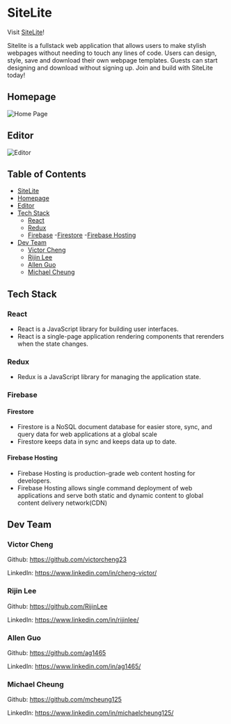 # SiteLite

Visit [SiteLite](https://site-lite.firebaseapp.com/)!

Sitelite is a fullstack web application that allows users to make stylish webpages without needing to touch any lines of code. Users can design, style, save and download their own webpage templates. Guests can start designing and download without signing up. Join and build with SiteLite today!

## Homepage
![Home Page](https://raw.githubusercontent.com/SmurfySurfers/site-lite/dev/public/images/screenshots/home.png)

## Editor
![Editor](https://raw.githubusercontent.com/SmurfySurfers/site-lite/dev/public/images/screenshots/editor.png)

## Table of Contents

- [SiteLite](#SiteLite)
- [Homepage](#Homepage)
- [Editor](#Editor)
- [Tech Stack](#Tech-Stack)
  - [React](#React)
  - [Redux](#Redux)
  - [Firebase](#Firebase)
    -[Firestore](#Firestore)
    -[Firebase Hosting](#Firebase-Hosting)
- [Dev Team](#Dev-Team)
   - [Victor Cheng](#Victor-Cheng)
   - [Rijin Lee](#Rijin-Lee)
   - [Allen Guo](#Allen-Guo)
   - [Michael Cheung](#Michael-Cheung)

## Tech Stack

### React 

- React is a JavaScript library for building user interfaces.
- React is a single-page application rendering components that rerenders when the state changes.

### Redux

- Redux is a JavaScript library for managing the application state.

### Firebase

#### Firestore

- Firestore is a NoSQL document database for easier store, sync, and query data for web applications at a global scale 
- Firestore keeps data in sync and keeps data up to date.

#### Firebase Hosting

- Firebase Hosting is production-grade web content hosting for developers.
- Firebase Hosting allows single command deployment of web applications and serve both static and dynamic content to global content delivery network(CDN)

## Dev Team

### Victor Cheng

Github: https://github.com/victorcheng23

LinkedIn: https://www.linkedin.com/in/cheng-victor/

### Rijin Lee

Github: https://github.com/RijinLee

LinkedIn: https://www.linkedin.com/in/rijinlee/

### Allen Guo

Github: https://github.com/ag1465

LinkedIn: https://www.linkedin.com/in/ag1465/

### Michael Cheung

Github: https://github.com/mcheung125

LinkedIn: https://www.linkedin.com/in/michaelcheung125/
